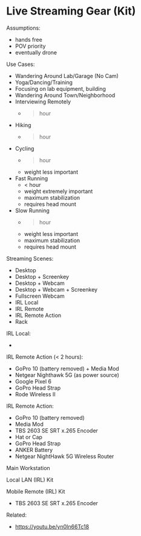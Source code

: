 # Live Streaming Gear (Kit)

Assumptions:

* hands free
* POV priority
* eventually drone

Use Cases:

* Wandering Around Lab/Garage (No Cam)
* Yoga/Dancing/Training
* Focusing on lab equipment, building
* Wandering Around Town/Neighborhood
* Interviewing Remotely
  * > hour
* Hiking
  * > hour
* Cycling
  * > hour
  * weight less important
* Fast Running
  * < hour
  * weight extremely important
  * maximum stabilization
  * requires head mount
* Slow Running
  * > hour
  * weight less important
  * maximum stabilization
  * requires head mount

Streaming Scenes:

* Desktop
* Desktop + Screenkey
* Desktop + Webcam
* Desktop + Webcam + Screenkey 
* Fullscreen Webcam
* IRL Local
* IRL Remote
* IRL Remote Action
* Rack

IRL Local:

*  

IRL Remote Action (< 2 hours):

* GoPro 10 (battery removed) + Media Mod
* Netgear Nighthawk 5G (as power source)
* Google Pixel 6
* GoPro Head Strap
* Rode Wireless II

IRL Remote Action:

* GoPro 10 (battery removed)
* Media Mod
* TBS 2603 SE SRT x.265 Encoder
* Hat or Cap
* GoPro Head Strap
* ANKER Battery
* Netgear NightHawk 5G Wireless Router

Main Workstation

Local LAN (IRL) Kit

Mobile Remote (IRL) Kit

* TBS 2603 SE SRT x.265 Encoder

Related:

* <https://youtu.be/yn0In66Tc18>
